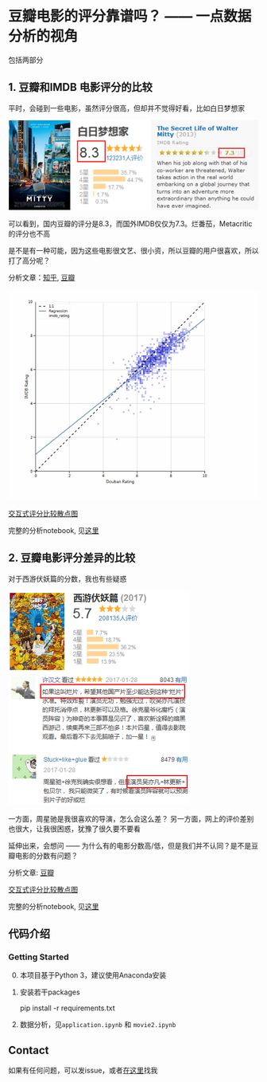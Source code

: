 # 豆瓣电影的评分靠谱吗？ —— 一点数据分析的视角

包括两部分

## 1. 豆瓣和IMDB 电影评分的比较

平时，会碰到一些电影，虽然评分很高，但却并不觉得好看，比如白日梦想家

![](./docs/secret_life.png)

可以看到，国内豆瓣的评分是8.3，而国外IMDB仅仅为7.3。烂番茄，Metacritic的评分也不高

是不是有一种可能，因为这些电影很文艺、很小资，所以豆瓣的用户很喜欢，所以打了高分呢？ 

分析文章：[知乎](https://zhuanlan.zhihu.com/p/24815577), [豆瓣](https://www.douban.com/note/599456964/)

![](./docs/scatter_demo.gif)

[交互式评分比较散点图](https://cdn.rawgit.com/cqcn1991/movie-compare/master/movie_compare_all.html)

完整的分析notebook, 见[这里](http://nbviewer.jupyter.org/github/cqcn1991/movie-compare/blob/master/application.ipynb)

## 2. 豆瓣电影评分差异的比较

对于西游伏妖篇的分数，我也有些疑惑

![](./docs/xiyou.png)

一方面，周星驰是我很喜欢的导演，怎么会这么差？ 另一方面，网上的评价差别也很大，让我很困惑，犹豫了很久要不要看

延伸出来，会想问 —— 为什么有的电影分数高/低，但是我们并不认同？是不是豆瓣电影的分数有问题？

分析文章: [豆瓣](https://www.douban.com/note/624372911/)

[交互式评分比较散点图](https://cdn.rawgit.com/cqcn1991/movie-compare/master/clusters.html)

完整的分析notebook, 见[这里](http://nbviewer.jupyter.org/github/cqcn1991/movie-compare/blob/master/movie2.ipynb)

## 代码介绍

### Getting Started

0. 本项目基于Python 3，建议使用Anaconda安装

1. 安装若干packages

    pip install -r requirements.txt

2. 数据分析，见`application.ipynb` 和 `movie2.ipynb`

## Contact 

如果有任何问题，可以发issue，或者[在这里](https://www.douban.com/people/wohaobeia/)找我




